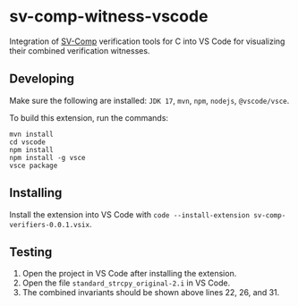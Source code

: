 # sv-comp-witness-vscode

Integration of [SV-Comp](https://sv-comp.sosy-lab.org/) verification tools for C into VS Code
for visualizing their combined verification witnesses.

## Developing

Make sure the following are installed: `JDK 17`, `mvn`, `npm`, `nodejs`, `@vscode/vsce`.

To build this extension, run the commands:
~~~
mvn install
cd vscode
npm install
npm install -g vsce
vsce package
~~~

## Installing

Install the extension into VS Code with `code --install-extension sv-comp-verifiers-0.0.1.vsix`.

## Testing

1. Open the project in VS Code after installing the extension.
2. Open the file `standard_strcpy_original-2.i` in VS Code.
3. The combined invariants should be shown above lines 22, 26, and 31.